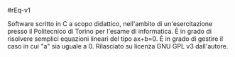 #rEq-v1

Software scritto in C a scopo didattico, nell'ambito di un'esercitazione presso il Politecnico di Torino per l'esame di informatica. È in grado di risolvere semplici equazioni lineari del tipo ax+b=0. È in grado di gestire il caso in cui "a" sia uguale a 0. Rilasciato su licenza GNU GPL v3 dall'autore.
